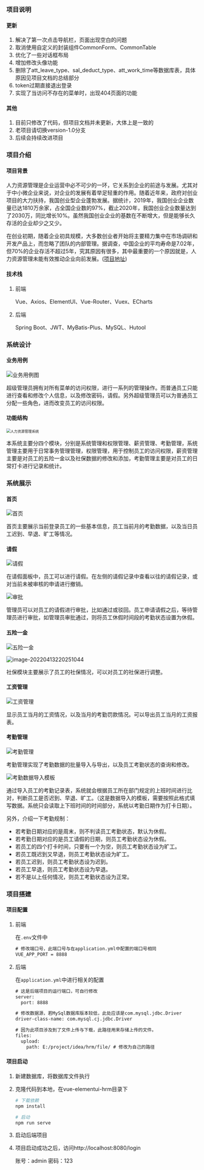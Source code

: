 ### 项目说明

#### 更新

1. 解决了第一次点击导航栏，页面出现空白的问题
2. 取消使用自定义的封装组件CommonForm、CommonTable
3. 优化了一些对话框布局
4. 增加修改头像功能
5. 删除了att_leave_type、sal_deduct_type、att_work_time等数据库表，具体原因见项目文档的总结部分
6. token过期直接退出登录
7. 实现了当访问不存在的菜单时，出现404页面的功能

#### 其他

1. 目前只修改了代码，但项目文档并未更新，大体上是一致的
2. 老项目请切换version-1.0分支
3. 后续会持续改进项目

### 项目介绍

#### 项目背景

人力资源管理是企业运营中必不可少的一环，它关系到企业的前途与发展。尤其对于中小微企业来说，对企业的发展有着举足轻重的作用。随着近年来，政府对创业项目的大力扶持，我国创业型企业蓬勃发展。据统计，2019年，我国创业企业数量已达1810万余家，占全国企业数的97%，截止2020年，我国创业企业数量达到了2030万，同比增长10%。虽然我国创业企业的基数在不断增大，但是能够长久存活的企业却少之又少。

在创业初期，随着企业初具规模，大多数创业者开始将主要精力集中在市场调研和开发产品上，而忽略了团队的内部管理。据调查，中国企业的平均寿命是7.02年，但70%的企业存活不超过5年，究其原因有很多，其中最重要的一个原因就是，人力资源管理未能有效推动企业向前发展。([项目地址](https://github.com/fellow-me/hrm))

#### 技术栈

1. 前端

   Vue、Axios、ElementUI、Vue-Router、Vuex、ECharts

2. 后端

   Spring Boot、JWT、MyBatis-Plus、MySQL、Hutool

### 系统设计

#### 业务用例

![业务用例图](https://image-qiu.oss-cn-hangzhou.aliyuncs.com/img/20220413211427.png)

超级管理员拥有对所有菜单的访问权限，进行一系列的管理操作。而普通员工只能进行查看和修改个人信息，以及修改密码，请假。另外超级管理员可以为普通员工分配一些角色，进而改变员工的访问权限。

#### 功能结构

<img src="https://image-qiu.oss-cn-hangzhou.aliyuncs.com/img/20220413212517.png" alt="人力资源管理系统" style="zoom: 67%;" />

本系统主要分四个模块，分别是系统管理和权限管理、薪资管理、考勤管理，系统管理主要用于日常事务管理管理，权限管理，用于控制员工的访问权限，薪资管理主要是对员工的五险一金以及社保数据的修改和添加，考勤管理主要是对员工的日常打卡进行记录和统计。

### 系统展示

#### 首页

![首页](https://image-qiu.oss-cn-hangzhou.aliyuncs.com/img/~X@5T[9SJO014[RX}IW9]FV.png)

首页主要展示当前登录员工的一些基本信息，员工当前月的考勤数据，以及当日员工迟到、早退、旷工等情况。

#### 请假

![请假](https://image-qiu.oss-cn-hangzhou.aliyuncs.com/img/FD]K2@O3_L9[JU$CRU]K5_2.png)

在请假面板中，员工可以进行请假。在左侧的请假记录中查看以往的请假记录，或对当前未被审核的申请进行撤销。

![审批](https://image-qiu.oss-cn-hangzhou.aliyuncs.com/img/20220413215849.png)

管理员可以对员工的请假进行审批，比如通过或驳回。员工申请请假之后，等待管理员进行审批，如管理员审批通过，则将员工休假时间段的考勤状态设置为休假。

#### 五险一金

![五险一金](https://image-qiu.oss-cn-hangzhou.aliyuncs.com/img/20221229153529.png)

![image-20220413220251044](https://image-qiu.oss-cn-hangzhou.aliyuncs.com/img/20221229153131.png)

社保模块主要展示了员工的社保情况，可以对员工的社保进行调整。

#### 工资管理

![工资管理](https://image-qiu.oss-cn-hangzhou.aliyuncs.com/img/20220413220313.png)

显示员工当月的工资情况，以及当月的考勤罚款情况。可以导出员工当月的工资报表。

#### 考勤管理

![考勤管理](https://image-qiu.oss-cn-hangzhou.aliyuncs.com/img/20220413220741.png)

考勤管理实现了考勤数据的批量导入与导出，以及员工考勤状态的查询和修改。

![考勤数据导入模板](https://image-qiu.oss-cn-hangzhou.aliyuncs.com/img/20221229112754.png)

通过导入员工的考勤记录表，系统就会根据员工所在部门规定的上班时间进行比对，判断员工是否迟到、早退、旷工。（这是数据导入的模板，需要按照此格式填写数据。系统只会读取上下班时间的时间部分，系统以考勤日期作为打卡日期）。

另外，介绍一下考勤规制：

* 若考勤日期对应的是周末，则不判读员工考勤状态，默认为休假。
* 若考勤日期对应的是员工请假的日期，则员工考勤状态设为休假。
* 若员工的四个打卡时间，只要有一个为空，则员工考勤状态设为旷工。
* 若员工既迟到又早退，则员工考勤状态设为旷工。
* 若员工迟到，则员工考勤状态设为迟到。
* 若员工早退，则员工考勤状态设为早退。
* 若不是以上任何情况，则员工考勤状态设为正常。

### 项目搭建

#### 项目配置

1. 前端

   在`.env`文件中

   ```xml
   # 修改端口号，此端口号与在application.yml中配置的端口号相同
   VUE_APP_PORT = 8888
   ```

2. 后端

   在`application.yml`中进行相关的配置

   ```xml
   # 这是后端项目的运行端口，可自行修改
   server:
     port: 8888
   
   # 修改数据源，若MySql数据库版本较低，此处应该是com.mysql.jdbc.Driver
   driver-class-name: com.mysql.cj.jdbc.Driver
   
   # 因为此项目涉及到了文件上传与下载，此路径用来存储上传的文件。
   files:
     upload:
       path: E:/project/idea/hrm/file/ # 修改为自己的路径
   ```

#### 项目启动

1. 新建数据库，将数据库文件执行

2. 克隆代码到本地，在vue-elementui-hrm目录下

   ```bash
   # 下载依赖
   npm install 
   
   # 启动
   npm run serve
   ```

3. 启动后端项目

4. 项目启动成功之后，访问http://localhost:8080/login

   账号：admin
   密码：123





